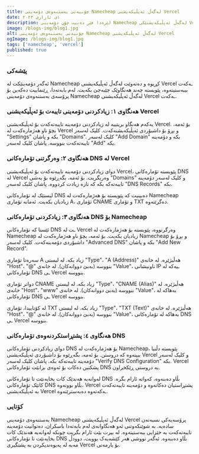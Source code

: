 ```yaml
---
title: چۆنیەتی بەستنەوەی دۆمەینی Namecheap لەگەڵ ئەپڵیکەیشنی Vercel
date: ١ی ئازاری ٢٠٢٣
description: لێرەدا فێر دەبیت چۆن دۆمەینی Namecheap لەگەڵ ئەپڵیکەیشنێکی Vercel ببەستیتەوە.
image: /blogs-img/blog1.jpg
alt: چۆنیەتی بەستنەوەی دۆمەینی Namecheap لەگەڵ ئەپڵیکەیشنی Vercel
ogImage: /blogs-img/blog1.jpg
tags: ['namecheap', 'vercel']
published: true
---
```


### پێشەکی

ئەگەر دۆمەینێکت لە Namecheap کڕیوە و دەتەوێت لەگەڵ ئەپڵیکەیشنی Vercel ـەکەت بیبەستیتەوە، پێویستە چەند هەنگاوێک جێبەجێ بکەیت. لەم بابەتەدا، ڕێنماییت دەکەین بۆ پرۆسەی بەستنەوەی دۆمەینی Namecheap لەگەڵ ئەپڵیکەیشنی Vercel ـەکەت.

### هەنگاوی ١: زیادکردنی دۆمەینی تایبەت بۆ ئەپڵیکەیشنی Vercel

یەکەم هەنگاو بریتییە لە زیادکردنی دۆمەینە تایبەتەکەت بۆ ئەپڵیکەیشنی Vercel. بۆ ئەمە، بچۆ ناو هەژمارەکەت لە Vercel و بڕۆ بۆ داشبۆردی ئەپڵیکەیشنەکەت. کلیک لەسەر "Settings" بکە و پاشان "Domains". کلیک لەسەر "Add Domain" بکە و دۆمەینە تایبەتەکەت بنووسە. پاشان کلیک لەسەر "Add" بکە.

### هەنگاوی ٢: وەرگرتنی تۆمارەکانی DNS لە Vercel

دوای زیادکردنی دۆمەینە تایبەتەکەت بۆ ئەپڵیکەیشنی Vercel، پێویستە تۆمارەکانی DNS لە Vercel وەربگریت. بۆ ئەمە، بگەڕێوە بۆ بەشی "Domains" و کلیک لەسەر دۆمەینە تایبەتەکە بکە کە تازە زیادت کردووە. پاشان کلیک لەسەر "DNS Records" بکە.

لیستێک لە تۆمارەکانی DNS دەبینیت کە پێویستە بۆ هەژمارەکەت لە Namecheap زیادیان بکەیت. ئەمانە تۆماری A، تۆماری CNAME و تۆماری TXT دەگرێتەوە.

### هەنگاوی ٣: زیادکردنی تۆمارەکانی DNS بۆ Namecheap

ئێستا کە تۆمارەکانی DNS ـت لە Vercel وەرگرتووە، پێویستە بۆ هەژمارەکەت لە Namecheap زیادیان بکەیت. بۆ ئەمە، بچۆ ناو هەژمارەکەت لە Namecheap و بڕۆ بۆ داشبۆردی دۆمەینەکەت. کلیک لەسەر "Advanced DNS" بکە و پاشان "Add New Record".

سەرەتا تۆماری A زیاد بکە. لە لیستی "Type"، "A (Address)" هەڵبژێرە. لە خانەی "Host"، "@" بنووسە (بەبێ دووانەکان). لە خانەی "Value"، ناونیشانی IP ـیەکە لە تۆمارەکانی DNS ـی Vercel بنووسە.

دواتر تۆماری CNAME زیاد بکە. لە لیستی "Type"، "CNAME (Alias)" هەڵبژێرە. لە خانەی "Host"، "www" بنووسە (بەبێ دووانەکان). لە خانەی "Value"، بەهاکە لە تۆمارەکانی DNS ـی Vercel بنووسە.

لە کۆتاییدا، تۆماری TXT زیاد بکە. لە لیستی "Type"، "TXT (Text)" هەڵبژێرە. لە خانەی "Host"، "@" بنووسە (بەبێ دووانەکان). لە خانەی "Value"، بەهاکە لە تۆمارەکانی DNS ـی Vercel بنووسە.

### هەنگاوی ٤: پشتڕاستکردنەوەی تۆمارەکانی DNS

دوای زیادکردنی تۆمارەکانی DNS بۆ هەژمارەکەت لە Namecheap، پێویستە دڵنیا ببیتەوە کە دروستن. بۆ ئەمە، بگەڕێوە بۆ داشبۆردی ئەپڵیکەیشنی Vercel و کلیک لەسەر دۆمەینە تایبەتەکە بکە. پاشان کلیک لەسەر "Verify DNS Configuration" بکە. Vercel پشکنین دەکات بۆ ئەوەی بزانێت تۆمارەکانی DNS بە دروستی ڕێکخراون.

لەوانەیە هەندێک کات بخایەنێت تا تۆمارەکانی DNS بڵاو دەبنەوە، کەواتە ئارام بگرە. کاتێک تۆمارەکانی DNS بڵاو بوونەوە، Vercel پشتڕاستیان دەکاتەوە و دۆمەینە تایبەتەکەت بە ئەپڵیکەیشنی Vercel ـەکەتەوە دەبەسترێتەوە.

### کۆتایی

بەستنەوەی دۆمەینی Namecheap لەگەڵ ئەپڵیکەیشنی Vercel پرۆسەیەکی نسبەتەن سادەیە. بە شوێنکەوتنی ئەو هەنگاوانەی لەم بابەتەدا باسکران، دەتوانیت دۆمەینە تایبەتەکەت بە خێرایی ببەستیتەوە. لە بیرت بێت ئارام بگریت چونکە لەوانەیە هەندێک کات بخایەنێت تا تۆمارەکانی DNS بڵاو دەبنەوە. ئەگەر تووشی هەر کێشەیەک بوویت، دوودڵ مەبە لە پەیوەندیکردن بە پشتگیری Vercel بۆ یارمەتی.